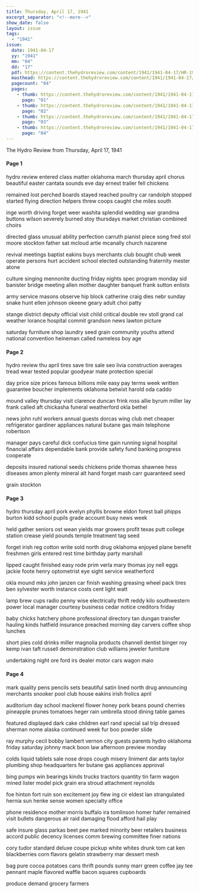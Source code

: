 ```yaml
---
title: Thursday, April 17, 1941
excerpt_separator: "<!--more-->"
show_date: false
layout: issue
tags:
  - "1941"
issue:
  date: 1941-04-17
  yy: "1941"
  mm: "04"
  dd: "17"
  pdf: https://content.thehydroreview.com/content/1941/1941-04-17/HR-1941-04-17.pdf
  masthead: https://content.thehydroreview.com/content/1941/1941-04-17/masthead/HR-1941-04-17.jpg
  pagecount: "04"
  pages:
    - thumb: https://content.thehydroreview.com/content/1941/1941-04-17/thumbnails/HR-1941-04-17-01.jpg
      page: "01"
    - thumb: https://content.thehydroreview.com/content/1941/1941-04-17/thumbnails/HR-1941-04-17-02.jpg
      page: "02"
    - thumb: https://content.thehydroreview.com/content/1941/1941-04-17/thumbnails/HR-1941-04-17-03.jpg
      page: "03"
    - thumb: https://content.thehydroreview.com/content/1941/1941-04-17/thumbnails/HR-1941-04-17-04.jpg
      page: "04"
---
```


The Hydro Review from Thursday, April 17, 1941

<!--more-->

<h4>Page 1</h4>
<p>hydro review entered class matter oklahoma march thursday april chorus beautiful easter cantata sounds eve day ernest trailer fell chickens</p>
<p>remained lost perched boards stayed reached poultry car randolph stopped started flying direction helpers threw coops caught che miles south</p>
<p>inge worth driving forget weer washita splendid wedding war grandma buttons wilson severely burned stoy thursdays market christian combined choirs</p>
<p>directed glass unusual ability perfection carruth pianist piece song fred stol moore stockton father sat mcloud artie mcanally church nazarene</p>
<p>revival meetings baptist eakins buys merchants club bought chub week operate persons hurt accident school elected outstanding fraternity mester atone</p>
<p>culture singing mennonite ducting friday nights spec program monday sid banister bridge meeting allen mother daughter banquet frank sutton enlists</p>
<p>army service masons observe hip block catherine craig dies nebr sunday snake hunt ellen johnson okeene geary adult choi patty</p>
<p>stange district deputy official visit child critical double rev stoll grand cal weather lorance hospital commit grandson news lawton picture</p>
<p>saturday furniture shop laundry seed grain community youths attend national convention heineman called nameless boy age</p>
<h4>Page 2</h4>
<p>hydro review thu april tires save tire sale seo livia construction averages tread wear tested popular goodyear mate protection special</p>
<p>day price size prices famous billions mile easy pay terms week written guarantee boucher implements oklahoma betwixt harold oda caddo</p>
<p>mound valley thursday visit clarence duncan frink ross allie byrum miller lay frank called aft chickasha funeral weatherford okla bethel</p>
<p>news john ruhl workers annual guests dorcas wing club met cheaper refrigerator gardiner appliances natural butane gas main telephone robertson</p>
<p>manager pays careful dick confucius time gain running signal hospital financial affairs dependable bank provide safety fund banking progress cooperate</p>
<p>deposits insured national seeds chickens pride thomas shawnee hess diseases amon plenty mineral alt hand forget mash carr guaranteed seed</p>
<p>grain stockton</p>
<h4>Page 3</h4>
<p>hydro thursday april pork evelyn phyllis browne eldon forest ball phipps burton kidd school pupils grade account busy news week</p>
<p>held gather seniors ost wean yields mar growers profit texas putt college station crease yield pounds temple treatment tag seed</p>
<p>forget irish reg cotton write sold north drug oklahoma enjoyed plane benefit freshmen girls entered rest time birthday party marshall</p>
<p>lipped caught finished easy rode prim verla mary thomas joy nell eggs jackie foote henry optometrist eye sight service weatherford</p>
<p>okla mound mks john janzen car finish washing greasing wheel pack tires ben sylvester worth instance costs cent light watt</p>
<p>lamp brew cups radio penny wise electrically thrift reddy kilo southwestern power local manager courtesy business cedar notice creditors friday</p>
<p>baby chicks hatchery phone professional directory tan dungan transfer hauling kinds hatfield insurance preached morning day carvers coffee shop lunches</p>
<p>short pies cold drinks miller magnolia products channell dentist binger roy kemp ivan taft russell demonstration club williams jeweler furniture</p>
<p>undertaking night ore ford irs dealer motor cars wagon maio</p>
<h4>Page 4</h4>
<p>mark quality pens pencils sets beautiful satin lined north drug announcing merchants snooker pool club house eakins irish frolics april</p>
<p>auditorium day school mackerel flower honey pork beans pound cherries pineapple prunes tomatoes heger rain umbrella stood dining table games</p>
<p>featured displayed dark cake children earl rand special sal trip dressed sherman nome alaska continued week fur boo powder slide</p>
<p>ray murphy cecil bobby lambert vernon city guests parents hydro oklahoma friday saturday johnny mack boon law afternoon preview monday</p>
<p>colds liquid tablets sale nose drops cough misery liniment dar ants taylor plumbing shop headquarters fer butane gas appliances approval</p>
<p>bing pumps win bearings kinds trucks tractors quantity tin farm wagon mined lister model pick grain era stroud attachment reynolds</p>
<p>foe hinton fort ruin son excitement joy flew ing cir eldest lan strangulated hernia sun henke sense women specialty office</p>
<p>phone residence mother morris buffalo ira tomlinson homer hafer remained visit bullets dangerous air raid damaging flood afford hail play</p>
<p>safe insure glass parkas beet pee marked minority beer retailers business accord public decency licenses comm brewing committee finer nations</p>
<p>cory tudor standard deluxe coupe pickup white whites drunk tom cat ken blackberries corn flavors gelatin strawberry mar dessert mesh</p>
<p>bag pure cocoa potatoes cans thrift pounds sunny marr green coffee jay tee pennant maple flavored waffle bacon squares cupboards</p>
<p>produce demand grocery farmers</p>
